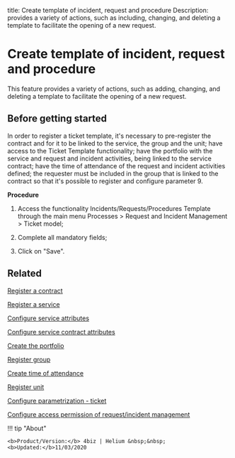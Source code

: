 title: Create template of incident, request and procedure
Description: provides a variety of actions, such as including, changing, and deleting a template to facilitate the opening of a new request.

# Create template of incident, request and procedure

This feature provides a variety of actions, such as adding, changing, and deleting a template to facilitate the opening of a new request.

## Before getting started

In order to register a ticket template, it's necessary to pre-register the contract and for it to be linked to the service, the group and the unit; have access to the Ticket Template functionality; have the portfolio with the service and request and incident activities, being linked to the service contract; have the time of attendance of the request and incident activities defined; the requester must be included in the group that is linked to the contract so that it's possible to register and configure parameter 9.

**Procedure**

1.	Access the functionality Incidents/Requests/Procedures Template through the main menu Processes > Request and Incident Management > Ticket model;

2.	Complete all mandatory fields;

3.	Click on "Save".


Related
-------

[Register a contract](/en-us/4biz-helium/additional-features/contract-management/use/register-contract.html)

[Register a service](/en-us/4biz-helium/processes/portfolio-and-catalog/use/register-a-service.html)

[Configure service attributes](/en-us/4biz-helium/processes/portfolio-and-catalog/use/configure-services-attributes.html)

[Configure service contract attributes](/en-us/4biz-helium/processes/portfolio-and-catalog/use/service-contract-attributes.html)

[Create the portfolio](/en-us/4biz-helium/processes/portfolio-and-catalog/use/create-the-portfolio.html)

[Register group](/en-us/4biz-helium/initial-settings/access-settings/user/register-groups.html)

[Create time of attendance](/en-us/4biz-helium/processes/service-level/configuration/create-time-attendance.html)

[Register unit](/en-us/4biz-helium/platform-administration/region-and-language/register-unit.html)

[Configure parametrization - ticket](/en-us/4biz-helium/platform-administration/parameters-list/configure-parametrization-ticket.html)

[Configure access permission of request/incident management](/en-us/4biz-helium/processes/tickets/configuration/access-ticket-management.html)



!!! tip "About"

    <b>Product/Version:</b> 4biz | Helium &nbsp;&nbsp;
    <b>Updated:</b>11/03/2020


